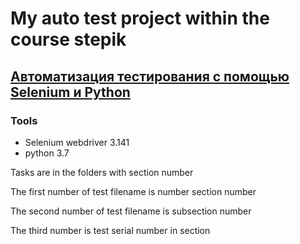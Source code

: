 # My auto test project within the course stepik 
## [Автоматизация тестирования с помощью Selenium и Python](https://stepik.org/course/575/syllabus)

### Tools
* Selenium webdriver 3.141
* python 3.7

Tasks are in the folders with section number

The first number of test filename is number section number

The second number of test filename is subsection number

The third number is test serial number in section
